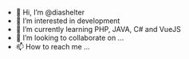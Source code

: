 - 👋 Hi, I’m @diashelter
- 👀 I’m interested in development
- 🌱 I’m currently learning PHP, JAVA, C# and VueJS
- 💞️ I’m looking to collaborate on ...
- 📫 How to reach me ...

<!---
diashelter/diashelter is a ✨ special ✨ repository because its `README.md` (this file) appears on your GitHub profile.
You can click the Preview link to take a look at your changes.
--->
